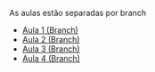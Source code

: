 As aulas estão separadas por branch
- [Aula 1 (Branch)](https://github.com/jp2435/PW-CTII/tree/aula-1)
- [Aula 2 (Branch)](https://github.com/jp2435/PW-CTII/tree/aula-2)
- [Aula 3 (Branch)](https://github.com/jp2435/PW-CTII/tree/aula-3)
- [Aula 4 (Branch)](https://github.com/jp2435/PW-CTII/tree/aula-4)